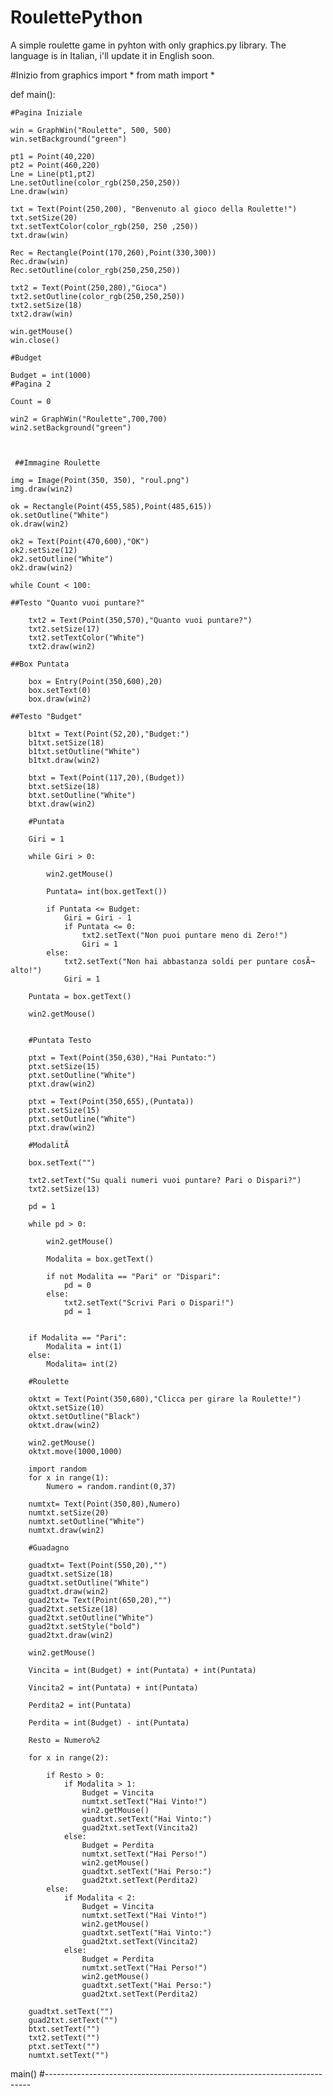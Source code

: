 # RoulettePython
A simple roulette game in pyhton with only graphics.py library.
 The language is in Italian, i'll update it in English soon.

#Inizio
from graphics import *
from math import *

def main():

    #Pagina Iniziale
    
    win = GraphWin("Roulette", 500, 500)
    win.setBackground("green")
    
    pt1 = Point(40,220)
    pt2 = Point(460,220)
    Lne = Line(pt1,pt2)
    Lne.setOutline(color_rgb(250,250,250))
    Lne.draw(win)

    txt = Text(Point(250,200), "Benvenuto al gioco della Roulette!")
    txt.setSize(20)
    txt.setTextColor(color_rgb(250, 250 ,250))
    txt.draw(win)

    Rec = Rectangle(Point(170,260),Point(330,300))
    Rec.draw(win)
    Rec.setOutline(color_rgb(250,250,250))

    txt2 = Text(Point(250,280),"Gioca")
    txt2.setOutline(color_rgb(250,250,250))
    txt2.setSize(18)
    txt2.draw(win)

    win.getMouse()
    win.close()

    #Budget

    Budget = int(1000)
    #Pagina 2

    Count = 0

    win2 = GraphWin("Roulette",700,700)
    win2.setBackground("green")

    

     ##Immagine Roulette

    img = Image(Point(350, 350), "roul.png")
    img.draw(win2)

    ok = Rectangle(Point(455,585),Point(485,615))
    ok.setOutline("White")
    ok.draw(win2)

    ok2 = Text(Point(470,600),"OK")
    ok2.setSize(12)
    ok2.setOutline("White")
    ok2.draw(win2)

    while Count < 100:

    ##Testo "Quanto vuoi puntare?"

        txt2 = Text(Point(350,570),"Quanto vuoi puntare?")
        txt2.setSize(17)
        txt2.setTextColor("White")
        txt2.draw(win2)

    ##Box Puntata
    
        box = Entry(Point(350,600),20)
        box.setText(0)
        box.draw(win2)

    ##Testo "Budget"

        b1txt = Text(Point(52,20),"Budget:")
        b1txt.setSize(18)
        b1txt.setOutline("White")
        b1txt.draw(win2)
    
        btxt = Text(Point(117,20),(Budget))
        btxt.setSize(18)
        btxt.setOutline("White")
        btxt.draw(win2)

        #Puntata

        Giri = 1

        while Giri > 0:

            win2.getMouse()
        
            Puntata= int(box.getText())

            if Puntata <= Budget:
                Giri = Giri - 1
                if Puntata <= 0:
                    txt2.setText("Non puoi puntare meno di Zero!")
                    Giri = 1
            else:
                txt2.setText("Non hai abbastanza soldi per puntare cosÃ¬ alto!")
                Giri = 1

        Puntata = box.getText()

        win2.getMouse()
               
            
        #Puntata Testo

        ptxt = Text(Point(350,630),"Hai Puntato:")
        ptxt.setSize(15)
        ptxt.setOutline("White")
        ptxt.draw(win2)

        ptxt = Text(Point(350,655),(Puntata))
        ptxt.setSize(15)
        ptxt.setOutline("White")
        ptxt.draw(win2)

        #ModalitÃ 

        box.setText("")

        txt2.setText("Su quali numeri vuoi puntare? Pari o Dispari?")
        txt2.setSize(13)

        pd = 1

        while pd > 0:

            win2.getMouse()

            Modalita = box.getText()

            if not Modalita == "Pari" or "Dispari":
                pd = 0
            else:
                txt2.setText("Scrivi Pari o Dispari!")
                pd = 1
                

        if Modalita == "Pari":
            Modalita = int(1)
        else:
            Modalita= int(2)

        #Roulette

        oktxt = Text(Point(350,680),"Clicca per girare la Roulette!")
        oktxt.setSize(10)
        oktxt.setOutline("Black")
        oktxt.draw(win2)

        win2.getMouse()
        oktxt.move(1000,1000)

        import random
        for x in range(1):
            Numero = random.randint(0,37)

        numtxt= Text(Point(350,80),Numero)
        numtxt.setSize(20)
        numtxt.setOutline("White")
        numtxt.draw(win2)

        #Guadagno

        guadtxt= Text(Point(550,20),"")
        guadtxt.setSize(18)
        guadtxt.setOutline("White")
        guadtxt.draw(win2)
        guad2txt= Text(Point(650,20),"")
        guad2txt.setSize(18)
        guad2txt.setOutline("White")
        guad2txt.setStyle("bold")
        guad2txt.draw(win2)
        
        win2.getMouse()

        Vincita = int(Budget) + int(Puntata) + int(Puntata)

        Vincita2 = int(Puntata) + int(Puntata)

        Perdita2 = int(Puntata)

        Perdita = int(Budget) - int(Puntata)

        Resto = Numero%2

        for x in range(2):
        
            if Resto > 0:
                if Modalita > 1:
                    Budget = Vincita
                    numtxt.setText("Hai Vinto!")
                    win2.getMouse()
                    guadtxt.setText("Hai Vinto:")
                    guad2txt.setText(Vincita2)
                else:
                    Budget = Perdita
                    numtxt.setText("Hai Perso!")
                    win2.getMouse()
                    guadtxt.setText("Hai Perso:")
                    guad2txt.setText(Perdita2)
            else:
                if Modalita < 2:
                    Budget = Vincita
                    numtxt.setText("Hai Vinto!")
                    win2.getMouse()
                    guadtxt.setText("Hai Vinto:")
                    guad2txt.setText(Vincita2)
                else:
                    Budget = Perdita
                    numtxt.setText("Hai Perso!")
                    win2.getMouse()
                    guadtxt.setText("Hai Perso:")
                    guad2txt.setText(Perdita2)

        guadtxt.setText("")
        guad2txt.setText("")
        btxt.setText("")
        txt2.setText("")
        ptxt.setText("")
        numtxt.setText("")
            
        
main()
#--------------------------------------------------------------------------




















